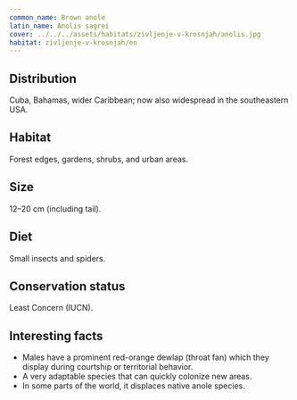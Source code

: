 ```yaml
---
common_name: Brown anole
latin_name: Anolis sagrei
cover: ../../../assets/habitats/zivljenje-v-krosnjah/anolis.jpg
habitat: zivljenje-v-krosnjah/en
---
```

## Distribution  
Cuba, Bahamas, wider Caribbean; now also widespread in the southeastern USA.

## Habitat  
Forest edges, gardens, shrubs, and urban areas.

## Size  
12–20 cm (including tail).

## Diet  
Small insects and spiders.

## Conservation status  
Least Concern (IUCN).

## Interesting facts  
- Males have a prominent red-orange dewlap (throat fan) which they display during courtship or territorial behavior.  
- A very adaptable species that can quickly colonize new areas.  
- In some parts of the world, it displaces native anole species.
